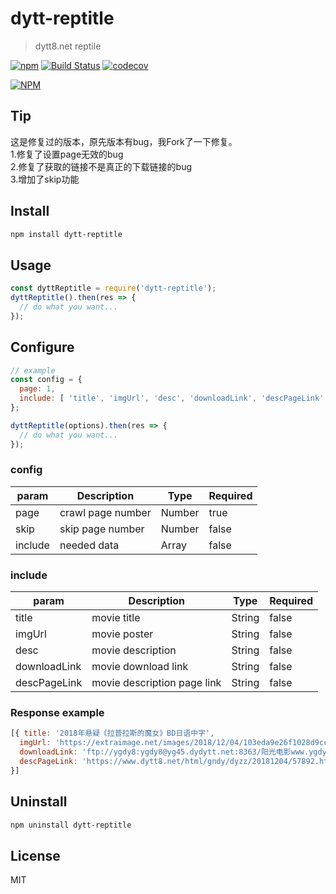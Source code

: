 # dytt-reptitle

>dytt8.net reptile

[![npm](https://img.shields.io/badge/npm-v1.0.3-brightgreen.svg)](https://www.npmjs.com/package/dytt-reptitle) [![Build Status](https://travis-ci.org/HuangXiZhou/dytt-reptitle.svg?branch=master)](https://travis-ci.org/HuangXiZhou/dytt-reptitle)
[![codecov](https://codecov.io/gh/HuangXiZhou/dytt-reptitle/branch/master/graph/badge.svg)](https://codecov.io/gh/HuangXiZhou/dytt-reptitle)

[![NPM](https://nodei.co/npm/dytt-reptitle.png?downloads=true&stars=true)](https://nodei.co/npm/dytt-reptitle)

## Tip 

这是修复过的版本，原先版本有bug，我Fork了一下修复。  
1.修复了设置page无效的bug  
2.修复了获取的链接不是真正的下载链接的bug  
3.增加了skip功能  

## Install

```bash
npm install dytt-reptitle
```

## Usage

```js
const dyttReptitle = require('dytt-reptitle');
dyttReptitle().then(res => {
  // do what you want...
});
```

## Configure

```js
// example
const config = {
  page: 1,
  include: [ 'title', 'imgUrl', 'desc', 'downloadLink', 'descPageLink' ]
};

dyttReptitle(options).then(res => {
  // do what you want...
});
```

### config

| param | Description | Type | Required
| --- | --- | --- | --- |
| page | crawl page number | Number | true |
| skip | skip page number | Number | false |
| include | needed data | Array | false |

### include

| param | Description | Type | Required
| --- | --- | --- | --- |
| title | movie title | String | false |
| imgUrl | movie poster | String | false |
| desc | movie description | String | false |
| downloadLink | movie download link | String | false |
| descPageLink | movie description page link | String | false |

### Response example

```js
[{ title: '2018年悬疑《拉普拉斯的魔女》BD日语中字',
  imgUrl: 'https://extraimage.net/images/2018/12/04/103eda9e26f1028d9cc99f4a10c84b83.jpg',
  downloadLink: 'ftp://ygdy8:ygdy8@yg45.dydytt.net:8363/阳光电影www.ygdy8.com.拉普拉斯的魔女.BD.720p.日语中字.mkv',
  descPageLink: 'https://www.dytt8.net/html/gndy/dyzz/20181204/57892.html'
}]
```

## Uninstall

```bash
npm uninstall dytt-reptitle
```

## License

MIT
